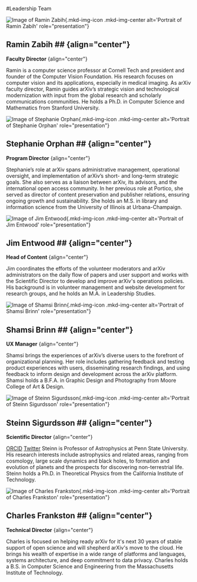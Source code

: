 #Leadership Team

<div class="grid-blocks" markdown="1">
<div class="block" markdown="1">

![Image of Ramin Zabih](../images/ramin.jpg){.mkd-img-icon .mkd-img-center alt='Portrait of Ramin Zabih' role="presentation"}

## Ramin Zabih ## {align="center"}

**Faculty Director**
{align="center"}

Ramin is a computer science professor at Cornell Tech and president and founder of the Computer Vision Foundation. His research focuses on computer vision and its applications, especially in medical imaging. As arXiv faculty director, Ramin guides arXiv’s strategic vision and technological modernization with input from the global research and scholarly communications communities. He holds a Ph.D. in Computer Science and Mathematics from Stanford University.

</div>
<div class="block" markdown="1">

![Image of Stephanie Orphan](../images/stephanie.jpg){.mkd-img-icon .mkd-img-center alt='Portrait of Stephanie Orphan' role="presentation"}

## Stephanie Orphan ## {align="center"}

**Program Director**
{align="center"}

Stephanie’s role at arXiv spans administrative management, operational oversight, and implementation of arXiv’s short- and long-term strategic goals. She also serves as a liaison between arXiv, its advisors, and the international open access community. In her previous role at Portico, she served as director of content preservation and publisher relations, ensuring ongoing growth and sustainability. She holds an M.S. in library and information science from the University of Illinois at Urbana-Champaign.

</div>
<div class="block" markdown="1">

![Image of Jim Entwood](../images/jim.jpg){.mkd-img-icon .mkd-img-center alt='Portrait of Jim Entwood' role="presentation"}

## Jim Entwood ## {align="center"}

**Head of Content**
{align="center"}

Jim coordinates the efforts of the volunteer moderators and arXiv administrators on the daily flow of papers and user support and works with the Scientific Director to develop and improve arXiv's operations policies. His background is in volunteer management and website development for research groups, and he holds an M.A. in Leadership Studies.

</div>
<div class="block" markdown="1">

![Image of Shamsi Brinn](../images/shamsi.jpg){.mkd-img-icon .mkd-img-center alt='Portrait of Shamsi Brinn' role="presentation"}

## Shamsi Brinn ## {align="center"}

**UX Manager**
{align="center"}

Shamsi brings the experiences of arXiv’s diverse users to the forefront of organizational planning. Her role includes gathering feedback and testing product experiences with users, disseminating research findings, and using feedback to inform design and development across the arXiv platform. Shamsi holds a B.F.A. in Graphic Design and Photography from Moore College of Art & Design.

</div>
<div class="block" markdown="1">

![Image of Steinn Sigurdsson](../images/steinn.jpg){.mkd-img-icon .mkd-img-center alt='Portrait of Steinn Sigurdsson' role="presentation"}

## Steinn Sigurdsson ## {align="center"}

**Scientific Director**
{align="center"}

[ORCID](https://orcid.org/0000-0002-8187-1144)
[Twitter](https://twitter.com/steinly0)
Steinn is Professor of Astrophysics at Penn State University. His research interests include astrophysics and related areas, ranging from cosmology, large scale dynamics and black holes, to formation and evolution of planets and the prospects for discovering non-terrestrial life. Steinn holds a Ph.D. in Theoretical Physics from the California Institute of Technology.

</div>
<div class="block" markdown="1">

![Image of Charles Frankston](../images/charles.jpg){.mkd-img-icon .mkd-img-center alt='Portrait of Charles Frankston' role="presentation"}

## Charles Frankston ## {align="center"}

**Technical Director**
{align="center"}

Charles is focused on helping ready arXiv for it's next 30 years of stable support of open science and will shepherd arXiv's move to the cloud. He brings his wealth of expertise in a wide range of platforms and languages, systems architecture, and deep commitment to data privacy. Charles holds a B.S. in Computer Science and Engineering from the Massachusetts Institute of Technology.

</div>
</div>
